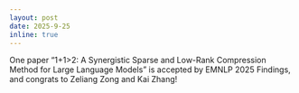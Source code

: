 ```yaml
---
layout: post
date: 2025-9-25
inline: true
---
```


One paper “1+1>2: A Synergistic Sparse and Low-Rank Compression Method for Large Language Models” is accepted by EMNLP 2025 Findings, and congrats to Zeliang Zong and Kai Zhang! 

